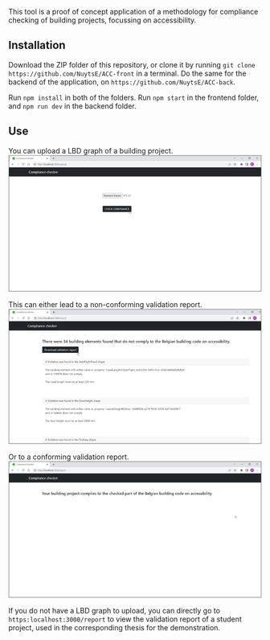This tool is a proof of concept application of a methodology for compliance checking of building projects, focussing on accessibility.

## Installation
Download the ZIP folder of this repository, or clone it by running `git clone https://github.com/NuytsE/ACC-front` in a terminal.
Do the same for the backend of the application, on `https://github.com/NuytsE/ACC-back`.

Run `npm install` in both of the folders. 
Run `npm start` in the frontend folder, and `npm run dev` in the backend folder.

## Use
You can upload a LBD graph of a building project.
![screenshot](public/upload.png "Screenshot of the user interface on the upload page")

This can either lead to a non-conforming validation report.
![screenshot](public/report.png "Screenshot of the user interface of the validation report, with 34 violations")

Or to a conforming validation report.
![screenshot](public/conforming.png "Screenshot of the user interface on the conforming validation report")

If you do not have a LBD graph to upload, you can directly go to `https:localhost:3000/report` to view the validation report of a student project, used in the corresponding thesis for the demonstration.